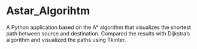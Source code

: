 # Astar_Algorihtm
A Python application based on the A* algorithm that visualizes the shortest path between source and destination. Compared the results with Dijkstra’s algorithm and visualized the paths using Tkinter.

